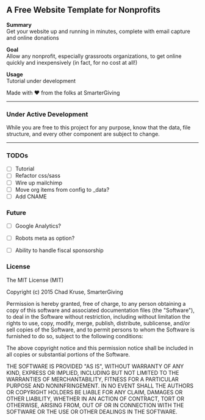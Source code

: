 
## A Free Website Template for Nonprofits

**Summary**  
Get your website up and running in minutes, complete with email capture and online donations

**Goal**  
Allow any nonprofit, especially grassroots organizations, to get online quickly and inexpensively (in fact, for no cost at all!)

**Usage**  
Tutorial under development

Made with :heart: from the folks at SmarterGiving

***
### Under Active Development
While you are free to this project for any purpose, know that the data, file structure, and every other component are subject to change.
***

### TODOs
- [ ] Tutorial
- [ ] Refactor css/sass
- [ ] Wire up mailchimp
- [ ] Move org items from config to _data?
- [ ] Add CNAME

### Future
- [ ] Google Analytics?
- [ ] Robots meta as option?
- [ ] Ability to handle fiscal sponsorship


### License

The MIT License (MIT)

Copyright (c) 2015 Chad Kruse, SmarterGiving

Permission is hereby granted, free of charge, to any person obtaining a copy
of this software and associated documentation files (the "Software"), to deal
in the Software without restriction, including without limitation the rights
to use, copy, modify, merge, publish, distribute, sublicense, and/or sell
copies of the Software, and to permit persons to whom the Software is
furnished to do so, subject to the following conditions:

The above copyright notice and this permission notice shall be included in all
copies or substantial portions of the Software.

THE SOFTWARE IS PROVIDED "AS IS", WITHOUT WARRANTY OF ANY KIND, EXPRESS OR
IMPLIED, INCLUDING BUT NOT LIMITED TO THE WARRANTIES OF MERCHANTABILITY,
FITNESS FOR A PARTICULAR PURPOSE AND NONINFRINGEMENT. IN NO EVENT SHALL THE
AUTHORS OR COPYRIGHT HOLDERS BE LIABLE FOR ANY CLAIM, DAMAGES OR OTHER
LIABILITY, WHETHER IN AN ACTION OF CONTRACT, TORT OR OTHERWISE, ARISING FROM,
OUT OF OR IN CONNECTION WITH THE SOFTWARE OR THE USE OR OTHER DEALINGS IN THE
SOFTWARE.

